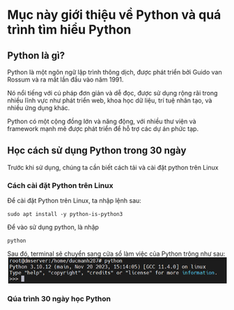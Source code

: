 # Mục này giới thiệu về Python và quá trình tìm hiểu Python
## Python là gì?
Python là một ngôn ngữ lập trình thông dịch, được phát triển bởi Guido van Rossum và ra mắt lần đầu vào năm 1991. 

Nó nổi tiếng với cú pháp đơn giản và dễ đọc, được sử dụng rộng rãi trong nhiều lĩnh vực như phát triển web, khoa học dữ liệu, trí tuệ nhân tạo, và nhiều ứng dụng khác. 

Python có một cộng đồng lớn và năng động, với nhiều thư viện và framework mạnh mẽ được phát triển để hỗ trợ các dự án phức tạp.

## Học cách sử dụng Python trong 30 ngày
Trước khi sử dụng, chúng ta cần biết cách tải và cài đặt python trên Linux
### Cách cài đặt Python trên Linux
Để cài đặt Python trên Linux, ta nhập lệnh sau:
```
sudo apt install -y python-is-python3
```

Để vào sử dụng python, là nhập
```
python
```

Sau đó, terminal sẽ chuyển sang cửa sổ làm việc của Python trông như sau:
![](/Anh/Screenshot_435.png)

### Qúa trình 30 ngày học Python